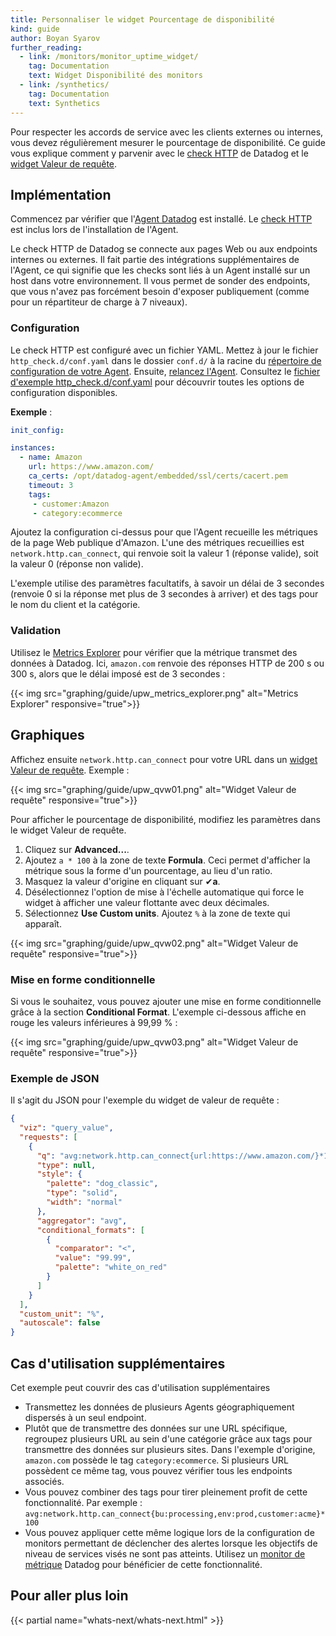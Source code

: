 ```yaml
---
title: Personnaliser le widget Pourcentage de disponibilité
kind: guide
author: Boyan Syarov
further_reading:
  - link: /monitors/monitor_uptime_widget/
    tag: Documentation
    text: Widget Disponibilité des monitors
  - link: /synthetics/
    tag: Documentation
    text: Synthetics
---
```

Pour respecter les accords de service avec les clients externes ou internes, vous devez régulièrement mesurer le pourcentage de disponibilité. Ce guide vous explique comment y parvenir avec le [check HTTP][1] de Datadog et le [widget Valeur de requête][2].

## Implémentation

Commencez par vérifier que l'[Agent Datadog][3] est installé. Le [check HTTP][1] est inclus lors de l'installation de l'Agent.

Le check HTTP de Datadog se connecte aux pages Web ou aux endpoints internes ou externes. Il fait partie des intégrations supplémentaires de l'Agent, ce qui signifie que les checks sont liés à un Agent installé sur un host dans votre environnement. Il vous permet de sonder des endpoints, que vous n'avez pas forcément besoin d'exposer publiquement (comme pour un répartiteur de charge à 7 niveaux).

### Configuration

Le check HTTP est configuré avec un fichier YAML. Mettez à jour le fichier `http_check.d/conf.yaml` dans le dossier `conf.d/` à la racine du [répertoire de configuration de votre Agent][4]. Ensuite, [relancez l'Agent][5]. Consultez le [fichier d'exemple http_check.d/conf.yaml][6] pour découvrir toutes les options de configuration disponibles.

**Exemple** :

```yaml
init_config:

instances:
  - name: Amazon
    url: https://www.amazon.com/
    ca_certs: /opt/datadog-agent/embedded/ssl/certs/cacert.pem
    timeout: 3
    tags:
     - customer:Amazon
     - category:ecommerce
```

Ajoutez la configuration ci-dessus pour que l'Agent recueille les métriques de la page Web publique d'Amazon. L'une des métriques recueillies est `network.http.can_connect`, qui renvoie soit la valeur 1 (réponse valide), soit la valeur 0 (réponse non valide).

L'exemple utilise des paramètres facultatifs, à savoir un délai de 3 secondes (renvoie 0 si la réponse met plus de 3 secondes à arriver) et des tags pour le nom du client et la catégorie.

### Validation

Utilisez le [Metrics Explorer][7] pour vérifier que la métrique transmet des données à Datadog. Ici, `amazon.com` renvoie des réponses HTTP de 200 s ou 300 s, alors que le délai imposé est de 3 secondes :

{{< img src="graphing/guide/upw_metrics_explorer.png" alt="Metrics Explorer" responsive="true">}}

## Graphiques

Affichez ensuite `network.http.can_connect` pour votre URL dans un [widget Valeur de requête][2]. Exemple :

{{< img src="graphing/guide/upw_qvw01.png" alt="Widget Valeur de requête" responsive="true">}}

Pour afficher le pourcentage de disponibilité, modifiez les paramètres dans le widget Valeur de requête.

1. Cliquez sur **Advanced...**.
2. Ajoutez `a * 100` à la zone de texte **Formula**. Ceci permet d'afficher la métrique sous la forme d'un pourcentage, au lieu d'un ratio.
3. Masquez la valeur d'origine en cliquant sur ✔**a**.
4. Désélectionnez l'option de mise à l'échelle automatique qui force le widget à afficher une valeur flottante avec deux décimales.
5. Sélectionnez **Use Custom units**. Ajoutez `%` à la zone de texte qui apparaît.

{{< img src="graphing/guide/upw_qvw02.png" alt="Widget Valeur de requête" responsive="true">}}

### Mise en forme conditionnelle

Si vous le souhaitez, vous pouvez ajouter une mise en forme conditionnelle grâce à la section **Conditional Format**. L'exemple ci-dessous affiche en rouge les valeurs inférieures à 99,99 % :

{{< img src="graphing/guide/upw_qvw03.png" alt="Widget Valeur de requête" responsive="true">}}

### Exemple de JSON

Il s'agit du JSON pour l'exemple du widget de valeur de requête :

```json
{
  "viz": "query_value",
  "requests": [
    {
      "q": "avg:network.http.can_connect{url:https://www.amazon.com/}*100",
      "type": null,
      "style": {
        "palette": "dog_classic",
        "type": "solid",
        "width": "normal"
      },
      "aggregator": "avg",
      "conditional_formats": [
        {
          "comparator": "<",
          "value": "99.99",
          "palette": "white_on_red"
        }
      ]
    }
  ],
  "custom_unit": "%",
  "autoscale": false
}
```

## Cas d'utilisation supplémentaires

Cet exemple peut couvrir des cas d'utilisation supplémentaires 

* Transmettez les données de plusieurs Agents géographiquement dispersés à un seul endpoint.
* Plutôt que de transmettre des données sur une URL spécifique, regroupez plusieurs URL au sein d'une catégorie grâce aux tags pour transmettre des données sur plusieurs sites. Dans l'exemple d'origine, `amazon.com` possède le tag `category:ecommerce`. Si plusieurs URL possèdent ce même tag, vous pouvez vérifier tous les endpoints associés.
* Vous pouvez combiner des tags pour tirer pleinement profit de cette fonctionnalité. Par exemple :
    `avg:network.http.can_connect{bu:processing,env:prod,customer:acme}*100`
* Vous pouvez appliquer cette même logique lors de la configuration de monitors permettant de déclencher des alertes lorsque les objectifs de niveau de services visés ne sont pas atteints. Utilisez un [monitor de métrique][8] Datadog pour bénéficier de cette fonctionnalité.

## Pour aller plus loin

{{< partial name="whats-next/whats-next.html" >}}

[1]: /fr/integrations/http_check
[2]: /fr/graphing/widgets/query_value
[3]: https://app.datadoghq.com/account/settings#agent
[4]: /fr/agent/guide/agent-configuration-files
[5]: /fr/agent/guide/agent-commands/?tab=agentv6#restart-the-agent
[6]: https://github.com/DataDog/integrations-core/blob/master/http_check/datadog_checks/http_check/data/conf.yaml.example
[7]: https://app.datadoghq.com/metric/explorer
[8]: /fr/monitors/monitor_types/metric